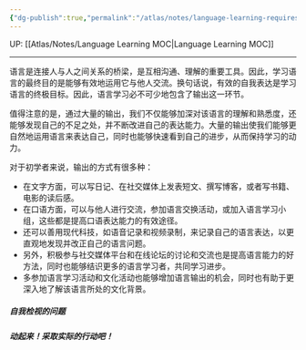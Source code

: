 ```yaml
---
{"dg-publish":true,"permalink":"/atlas/notes/language-learning-requires-large-output/","noteIcon":""}
---
```


UP: [[Atlas/Notes/Language Learning MOC\|Language Learning MOC]]

---


语言是连接人与人之间关系的桥梁，是互相沟通、理解的重要工具。因此，学习语言的最终目的是能够有效地运用它与他人交流。换句话说，有效的自我表达是学习语言的终极目标。因此，语言学习必不可少地包含了输出这一环节。

值得注意的是，通过大量的输出，我们不仅能够加深对该语言的理解和熟悉度，还能够发现自己的不足之处，并不断改进自己的表达能力。大量的输出使我们能够更自然地运用语言来表达自己，同时也能够快速看到自己的进步，从而保持学习的动力。

对于初学者来说，输出的方式有很多种：

- 在文字方面，可以写日记、在社交媒体上发表短文、撰写博客，或者写书籍、电影的读后感。
- 在口语方面，可以与他人进行交流，参加语言交换活动，或加入语言学习小组，这些都是提高口语表达能力的有效途径。
- 还可以善用现代科技，如语音记录和视频录制，来记录自己的语言表达，以更直观地发现并改正自己的语言问题。
- 另外，积极参与社交媒体平台和在线论坛的讨论和交流也是提高语言能力的好方法，同时也能够结识更多的语言学习者，共同学习进步。
- 多参加语言学习活动和文化活动也能够增加语言输出的机会，同时也有助于更深入地了解该语言所处的文化背景。

##### 自我检视的问题


##### 动起来！采取实际的行动吧！